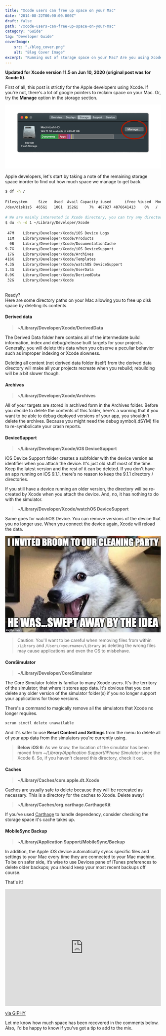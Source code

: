 ```yaml
---
title: "Xcode users can free up space on your Mac"
date: "2014-08-22T00:00:00.000Z"
draft: false
path: "/xcode-users-can-free-up-space-on-your-mac"
category: "Guide"
tag: "Developer Guide"
coverImage:
    src: "./blog_cover.png"
    alt: "Blog Cover Image"
excerpt: "Running out of storage space on your Mac? Are you using Xcode IDE? Note the remaining storage space and try the following steps. You're in for a treat."
---
```


**Updated for Xcode version 11.5 on Jun 10, 2020 (original post was for Xcode 5).**

First of all, this post is strictly for the Apple developers using Xcode. If you're not, there's a lot of google pointers to reclaim space on your Mac. Or, try the **Manage** option in the storage section.

![manage storage](./storage.png)

Apple developers, let's start by taking a note of the remaining storage space inorder to find out how much space we manage to get back.

```sh
$ df -h /

Filesystem     Size   Used  Avail Capacity iused      ifree %iused  Mounted on
/dev/disk1s5  465Gi   10Gi  152Gi     7%  487827 4876641413    0%   /

# We are mainly interested in Xcode directory, you can try any directory path.
$ du -h -d 1 ~/Library/Developer/Xcode

 47M	Library/Developer/Xcode/iOS Device Logs
 11M	Library/Developer/Xcode/Products
  0B	Library/Developer/Xcode/DocumentationCache
9.7G	Library/Developer/Xcode/iOS DeviceSupport
 17G	Library/Developer/Xcode/Archives
416K	Library/Developer/Xcode/Templates
4.3G	Library/Developer/Xcode/watchOS DeviceSupport
1.3G	Library/Developer/Xcode/UserData
8.0K	Library/Developer/Xcode/DerivedData
 32G	Library/Developer/Xcode
```

<br/>
Ready?  
<br/>
Here are some directory paths on your Mac allowing you to free up disk space by deleting its contents.

#### Derived data

> **~/Library/Developer/Xcode/DerivedData**

The Derived Data folder here contains all of the intermediate build information, index and debug/release built targets for your projects. Generally, you will delete this data when you observe a peculiar behavior such as improper indexing or Xcode slowness.

Deleting all content (not derived data folder itself) from the derived data directory will make all your projects recreate when you rebuild; rebuilding will be a bit slower though.

#### Archives

> **~/Library/Developer/Xcode/Archives**

All of your targets are stored in archived form in the Archives folder. Before you decide to delete the contents of this folder, here's a warning that if you want to be able to debug deployed versions of your app, you shouldn't delete the archives. Because you might need the debug symbol(.dSYM) file to re-symbolicate your crash reports.

#### DeviceSupport

> **~/Library/Developer/Xcode/iOS DeviceSupport**

iOS Device Support folder creates a subfolder with the device version as identifier when you attach the device. It's just old stuff most of the time. Keep the latest version and the rest of it can be deleted. If you don't have an app running on iOS 9.1.1, there's no reason to keep the 9.1.1 directory / directories.

If you still have a device running an older version, the directory will be re-created by Xcode when you attach the device. And, no, it has nothing to do with the simulator.

> **~/Library/Developer/Xcode/watchOS DeviceSupport**

Same goes for watchOS Device. You can remove versions of the device that you no longer use. When you connect the device again, Xcode will reload the data.

![pun husky](./pun-dog.jpg)

> Caution: You'll want to be careful when removing files from within `/Library` and `/Users/<yourname>/Library` as deleting the wrong files may cause applications and even the OS to misbehave.

#### CoreSimulator

> **~/Library/Developer/CoreSimulator**

The Core Simulator folder is familiar to many Xcode users. It's the territory of the simulator; that where it stores app data. It's obvious that you can delete any older version of the simulator folder(s) if you no longer support your applications for those versions.

There's a command to magically remove all the simulators that Xcode no longer requires.

```sh
xcrun simctl delete unavailable
```

And it's safer to use **Reset Content and Settings** from the menu to delete all of your app data from the simulators you're currently using.

> **Below iOS 6**: As we know, the location of the simulator has been moved from _~/Library/Application Support/iPhone Simulator_ since the Xcode 6. So, if you haven't cleared this directory, check it out.

#### Caches

> **~/Library/Caches/com.apple.dt.Xcode**

Caches are usually safe to delete because they will be recreated as necessary. This is a directory for the caches to Xcode. Delete away!

> **~/Library/Caches/org.carthage.CarthageKit**

If you've used [Carthage](https://github.com/Carthage/Carthage) to handle dependency, consider checking the storage space it's cache takes up.

#### MobileSync Backup

> **~/Library/Application Support/MobileSync/Backup**

In addition, the Apple iOS device automatically syncs specific files and settings to your Mac every time they are connected to your Mac machine.
To be on safer side, it’s wise to use Devices pane of iTunes preferences to delete older backups; you should keep your most recent backups off course.

That's it!

<div style="width:100%;height:0;padding-bottom:75%;position:relative;"><iframe src="https://giphy.com/embed/D7T5m0AFV8Yg0" width="100%" height="100%" style="position:absolute" frameBorder="0" class="giphy-embed" allowFullScreen></iframe></div><p><a href="https://giphy.com/gifs/genius-mick-jenkins-D7T5m0AFV8Yg0">via GIPHY</a></p>

Let me know how much space has been recovered in the comments below. Also, I'd be happy to know if you've got a tip to add to the mix.
